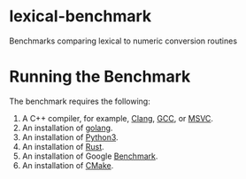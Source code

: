 lexical-benchmark
=================

Benchmarks comparing lexical to numeric conversion routines

# Running the Benchmark

The benchmark requires the following:

1. A C++ compiler, for example, [Clang](https://clang.llvm.org/get_started.html), [GCC](https://gcc.gnu.org/install/), or [MSVC](https://docs.microsoft.com/en-us/cpp/build/vscpp-step-0-installation?view=vs-2017).
2. An installation of [golang](https://golang.org/doc/install#install).
3. An installation of [Python3](https://www.python.org/downloads/).
4. An installation of [Rust](https://doc.rust-lang.org/1.0.0/book/installing-rust.html).
5. An installation of Google [Benchmark](https://github.com/google/benchmark).
5. An installation of [CMake](https://cmake.org/download/).
